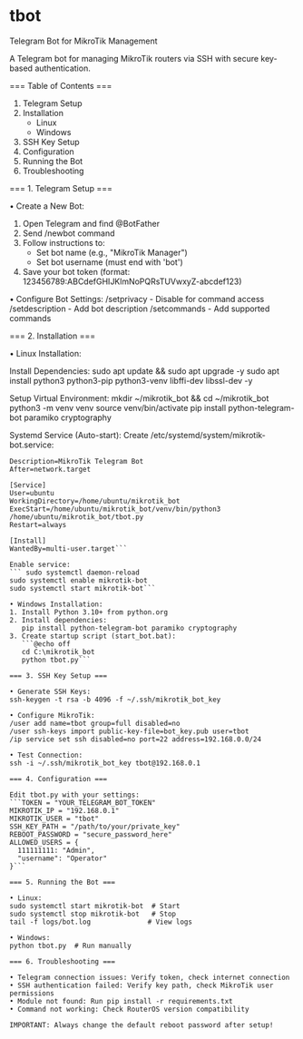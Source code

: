 # tbot
Telegram Bot for MikroTik Management

A Telegram bot for managing MikroTik routers via SSH with secure key-based authentication.

=== Table of Contents ===
1. Telegram Setup
2. Installation
   - Linux
   - Windows
3. SSH Key Setup
4. Configuration
5. Running the Bot
6. Troubleshooting

=== 1. Telegram Setup ===

• Create a New Bot:
  1. Open Telegram and find @BotFather
  2. Send /newbot command
  3. Follow instructions to:
     - Set bot name (e.g., "MikroTik Manager")
     - Set bot username (must end with 'bot')
  4. Save your bot token (format: 123456789:ABCdefGHIJKlmNoPQRsTUVwxyZ-abcdef123)

• Configure Bot Settings:
  /setprivacy - Disable for command access
  /setdescription - Add bot description
  /setcommands - Add supported commands

=== 2. Installation ===

• Linux Installation:
  
  Install Dependencies:
  sudo apt update && sudo apt upgrade -y
  sudo apt install python3 python3-pip python3-venv libffi-dev libssl-dev -y

  Setup Virtual Environment:
  mkdir ~/mikrotik_bot && cd ~/mikrotik_bot
  python3 -m venv venv
  source venv/bin/activate
  pip install python-telegram-bot paramiko cryptography

  Systemd Service (Auto-start):
  Create /etc/systemd/system/mikrotik-bot.service:

  ```[Unit]
  Description=MikroTik Telegram Bot
  After=network.target

  [Service]
  User=ubuntu
  WorkingDirectory=/home/ubuntu/mikrotik_bot
  ExecStart=/home/ubuntu/mikrotik_bot/venv/bin/python3 /home/ubuntu/mikrotik_bot/tbot.py
  Restart=always

  [Install]
  WantedBy=multi-user.target```

  Enable service:
 ``` sudo systemctl daemon-reload
  sudo systemctl enable mikrotik-bot
  sudo systemctl start mikrotik-bot```

• Windows Installation:
  1. Install Python 3.10+ from python.org
  2. Install dependencies:
     pip install python-telegram-bot paramiko cryptography
  3. Create startup script (start_bot.bat):
     ```@echo off
     cd C:\mikrotik_bot
     python tbot.py```

=== 3. SSH Key Setup ===

• Generate SSH Keys:
  ssh-keygen -t rsa -b 4096 -f ~/.ssh/mikrotik_bot_key

• Configure MikroTik:
  /user add name=tbot group=full disabled=no
  /user ssh-keys import public-key-file=bot_key.pub user=tbot
  /ip service set ssh disabled=no port=22 address=192.168.0.0/24

• Test Connection:
  ssh -i ~/.ssh/mikrotik_bot_key tbot@192.168.0.1

=== 4. Configuration ===

Edit tbot.py with your settings:
```TOKEN = "YOUR_TELEGRAM_BOT_TOKEN"
MIKROTIK_IP = "192.168.0.1"
MIKROTIK_USER = "tbot"
SSH_KEY_PATH = "/path/to/your/private_key"
REBOOT_PASSWORD = "secure_password_here"
ALLOWED_USERS = {
    111111111: "Admin",
    "username": "Operator"
}```

=== 5. Running the Bot ===

• Linux:
  sudo systemctl start mikrotik-bot  # Start
  sudo systemctl stop mikrotik-bot   # Stop
  tail -f logs/bot.log              # View logs

• Windows:
  python tbot.py  # Run manually

=== 6. Troubleshooting ===

• Telegram connection issues: Verify token, check internet connection
• SSH authentication failed: Verify key path, check MikroTik user permissions
• Module not found: Run pip install -r requirements.txt
• Command not working: Check RouterOS version compatibility

IMPORTANT: Always change the default reboot password after setup!
